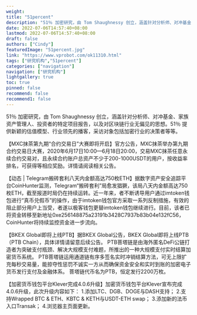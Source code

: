 ```yaml
---
weight: 
title: "51percent"
description: "51％ 加密研究，由 Tom Shaughnessy 创立，涵盖针对分析师、对冲基金、家族资产管理人、投资者的特定项目报告，以及对区块链行业无偏见的思想"
date: 2022-07-06T14:57:40+08:00
lastmod: 2022-07-06T14:57:40+08:00
draft: false
authors: ["Cindy"]
featuredImage: "51percent.jpg"
link: "https://www.vprobot.com/ok11310.html"
tags: ["研究机构","51percent"]
categories: ["navigation"]
navigation: ["研究机构"]
lightgallery: true
toc: true
pinned: false
recommend: false
recommend1: false
---
```


51％ 加密研究，由 Tom Shaughnessy 创立，涵盖针对分析师、对冲基金、家族资产管理人、投资者的特定项目报告，以及对区块链行业无偏见的思想。51％ 提供新颖的估值模型、行业领先的播客，采访对象包括加密行业的决策者等等。

【MXC抹茶第九期“合约交易日”大赛即将开启】官方公告，MXC抹茶举办第九期合约交易日大赛，2020年6月17日10:00—6月18日20:00，交易MXC抹茶任意永续合约交易对，且永续合约账户总资产不少于200-1000USDT的用户，按收益率排名，可获得等相应奖励。详情请阅读相关公告。

【动态 | Telegram搬砖套利八天内金额高达750枚ETH】据数字资产安全追踪平台CoinHunter监测，Telegram“搬砖套利”局愈发猖獗，该局八天内金额高达750枚ETH，截至报道时局仍在持续运转。近一年来，者不断诱导用户通过imtoken钱包进行“真币兑假币”的操作，由于imtoken钱包官方采取一系列反制措施，有效的阻止部分用户上当受，者遂以极客钱包更替imtoken钱包继续进行。目前，该者已将资金转移至新地址0xe256148875a23191b3428C7937b83b04e132fC56，CoinHunter将持续监控资金进一步流向。

【BKEX Global即将上线PTB】据BKEX Global公告，BKEX Global即将上线PTB（PTB Chain），具体详情请留意后续公告。 PTB菩塔链是由海外匿名DeFi公链打造者为突破支付瓶颈、解决大规模支付难题，所推出的一种大规模支付实时结算加密货币系统。 PTB菩塔链运用通道链有序多签名实时冲销结算方法，可无上限扩充每秒交易量，能掠夺性惩罚不诚实一方从而确保资金安全和实时到账的加密电子货币发行支付及金融体系。 菩塔链代币名为PTB，恒定发行2200万枚。

【加密货币钱包平台Klever完成4.0.6升级】加密货币钱包平台Klever宣布完成4.0.6升级，此次升级内容如下： 1.添加LTC、DGB、DOGE与DASH支持； 2.支持Wrapped BTC & ETH、KBTC & KETH与USDT-ETH swap； 3.添加新的法币入口Transak； 4.浏览器主页面更新。